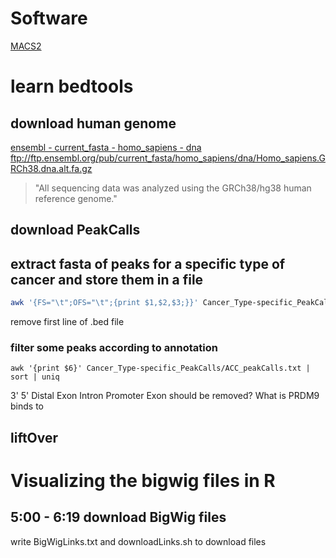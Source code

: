 # Software
[MACS2](https://www.ncbi.nlm.nih.gov/pmc/articles/PMC3868217/)

# learn bedtools
## download human genome 
[ensembl - current_fasta - homo_sapiens - dna](ftp://ftp.ensembl.org/pub/current_fasta/homo_sapiens/dna/)
ftp://ftp.ensembl.org/pub/current_fasta/homo_sapiens/dna/Homo_sapiens.GRCh38.dna.alt.fa.gz
> "All sequencing data was analyzed using the GRCh38/hg38 human reference genome."
## download PeakCalls
## extract fasta of peaks for a specific type of cancer and store them in a file
```bash
awk '{FS="\t";OFS="\t";{print $1,$2,$3;}}' Cancer_Type-specific_PeakCalls/ACC_peakCalls.bed | head > test.bed
```
remove first line of .bed file
### filter some peaks according to annotation
```
awk '{print $6}' Cancer_Type-specific_PeakCalls/ACC_peakCalls.txt | sort | uniq
```
3'
5'
Distal
Exon
Intron
Promoter
Exon should be removed? What is PRDM9 binds to
## liftOver

# Visualizing the bigwig files in R
## 5:00 - 6:19 download BigWig files
write BigWigLinks.txt and downloadLinks.sh to download files

<!--stackedit_data:
eyJoaXN0b3J5IjpbLTQ2NzMwMDI2MSwxNjEyODI2MzY3LDExMT
I5Mjc3NzIsLTEyMzEwOTU5MzIsMTgyMTU2ODgzNywtMTcyNTI3
ODE4LC01NDI5NDUxOTgsLTE1NTQ2NTg2MDksODQyMTA0MTY4LC
03MTkwOTgyMTIsNzI4Nzc4MTM4LC0yMDQxNjQyMTI3LC0xOTYw
NDQwNTc1LDU3MTIzMTgzMl19
-->